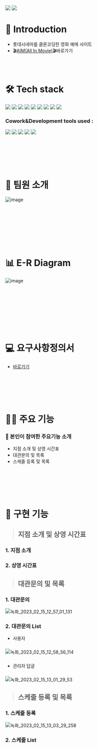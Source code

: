 <img src="https://capsule-render.vercel.app/api?type=waving&color=313673&height=150&section=header" />

<a href="https://git.io/typing-svg">
<img src="https://readme-typing-svg.demolab.com?font=Fira+Code&weight=600&size=30&pause=1000&color=286A9F&center=true&width=900&lines=🎬 All In Movie"/>
</a>

# 📢 Introduction
- 롯데시네마를 클론코딩한 영화 예매 사이트
- 🎬[AIM(All In Movie)](http://itwillbs11.cafe24.com/AIM/Main.aim)🎬바로가기

### 　　　

# 🛠 Tech stack
<img src="https://img.shields.io/badge/-JavaScript-F7DF1E?style=flat-plastic&logo=JavaScript&logoColor=white"/>  <img src="https://img.shields.io/badge/-jQuery-0769AD?style=flat-plastic&logo=jQuery&logoColor=white"/> <img src="https://img.shields.io/badge/-API-F575C6?style=flat-plastic&logo=API&logoColor=white"/>  <img src="https://img.shields.io/badge/-AJAX-37D1CB?style=flat-plastic&logo=AJAX&logoColor=white"/> <img src="https://img.shields.io/badge/-MySQL-4479A1?style=flat-plastic&logo=MySQL&logoColor=white"/>  <img src="https://img.shields.io/badge/-CSS-F59C54?style=flat-plastic&logo=CSS3&logoColor=white"/>   <img src="https://img.shields.io/badge/-HTML-E34F26?style=flat-plastic&logo=HTML5&logoColor=white"/>  <img src="https://img.shields.io/badge/-Bootstrap-7952B3?style=flat-plastic&logo=Bootstrap&logoColor=white"/>  <img src="https://img.shields.io/badge/-ApachetTomcat9.0-D22128?style=flat-plastic&logo=Apache&logoColor=white"/>  


### Cowork&Development tools used : 
 <img src="https://img.shields.io/badge/ERDcloud-937BF2?style=flat-plastic&logo=ERDcloud&logoColor=white"/>  <img src="https://img.shields.io/badge/GitHub-181717?style=flat-plastic&logo=GitHub&logoColor=white"/>   <img src="https://img.shields.io/badge/Google Sheets-34A853?style=flat-plastic&logo=Google Sheets&logoColor=white"/>   <img src="https://img.shields.io/badge/Slack-4A154B?style=flat-plastic&logo=Slack&logoColor=white"/>   <img src="https://img.shields.io/badge/Google Meet-00897B?style=flat-plastic&logo=Google Meet&logoColor=white"/>  

### 　　　
### 　

# 👯 팀원 소개
![image](https://user-images.githubusercontent.com/104848301/218920039-18ddc09a-0fbb-42e7-ac2e-274461b868c2.PNG)

### 　　　


　　　

### 　　　

# 📊 E-R Diagram
![image](https://user-images.githubusercontent.com/104848301/218920542-a5ee497a-b510-4513-b4b7-b5da73835545.png)

### 　　

### 　　　



### 　　　

# 💻 요구사항정의서 
- [바로가기](https://docs.google.com/spreadsheets/d/1sFQCjLegmi96cHb3l8QHCkk2d-GSBJW1pB02-QOe2ws/edit#gid=0)

### 　　　

### 　　　　

# 👩‍💻 주요 기능 
### 📌 본인이 참여한 주요기능 소개
- 지점 소개 및 상영 시간표
- 대관문의 및 목록
- 스케줄 등록 및 목록

### 　　
### 　　

# 📝 구현 기능

> ## 지점 소개 및 상영 시간표

###

### 1. 지점 소개


###

### 2. 상영 시간표

###


> ## 대관문의 및 목록

###

### 1. 대관문의
![녹화_2023_02_15_12_57_01_131](https://user-images.githubusercontent.com/104848301/218925614-b9905a98-72a1-423b-99e2-30bad72dda2b.gif)

###

### 2. 대관문의 List
- 사용자
###
![녹화_2023_02_15_12_58_56_114](https://user-images.githubusercontent.com/104848301/218925844-7a60c9e8-b754-4101-8e6b-87c7d88a3833.gif)
###

- 관리자 답글
###
![녹화_2023_02_15_13_01_29_53](https://user-images.githubusercontent.com/104848301/218926237-dc9b524d-d24e-475c-8213-2731efc1a2c7.gif)
###

> ## 스케줄 등록 및 목록
###

### 1. 스케줄 등록
![녹화_2023_02_15_13_03_29_258](https://user-images.githubusercontent.com/104848301/218926626-1182921f-7120-4c72-9969-3c6efaa9fc7b.gif)
###

### 2. 스케줄 List


